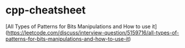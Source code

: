 # cpp-cheatsheet

[All Types of Patterns for Bits Manipulations and How to use it] (https://leetcode.com/discuss/interview-question/5159716/all-types-of-patterns-for-bits-manipulations-and-how-to-use-it)
